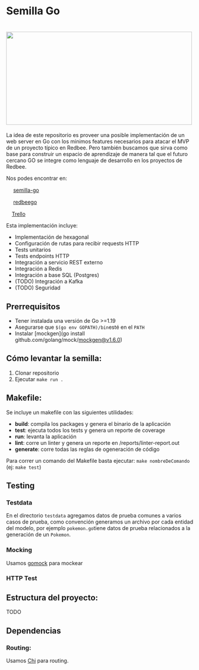 # Semilla Go
# <img src="https://gophers-latam.github.io/img/community.png" width="500" height="250" />

La idea de este repositorio es proveer una posible implementación de un web server en Go con los minimos features necesarios 
para atacar el MVP de un proyecto típico en Redbee. Pero también buscamos que sirva como base para construir un espacio de aprendizaje
de manera tal que el futuro cercano GO se integre como lenguaje de desarrollo en los proyectos de Redbee.

Nos podes encontrar en:

<img src="https://upload.wikimedia.org/wikipedia/commons/d/d5/Slack_icon_2019.svg" width="15" height="15"> [semilla-go](https://redbee.slack.com/archives/C041MR2A5GB)

<img src="https://upload.wikimedia.org/wikipedia/commons/d/d5/Slack_icon_2019.svg" width="15" height="15"> [redbeego](https://redbee.slack.com/archives/C041MR2A5GB)

<img src="https://img2.freepng.es/20181201/ib/kisspng-portable-network-graphics-trello-scalable-vector-g-5c025368ae6bb9.4395252315436562967144.jpg" width="15" height="15">[Trello](https://trello.com/b/UdjUuG5G/semilla-go)


Esta implementación incluye:
* Implementación de hexagonal
* Configuración de rutas para recibir requests HTTP
* Tests unitarios
* Tests endpoints HTTP
* Integración a servicio REST externo
* Integración a Redis
* Integración a base SQL (Postgres)
* (TODO) Integración a Kafka
* (TODO) Seguridad


## Prerrequisitos
* Tener instalada una versión de Go >=1.19
* Asegurarse que `$(go env GOPATH)/bin`esté en el `PATH`
* Instalar [mockgen](go install github.com/golang/mock/mockgen@v1.6.0)



## Cómo levantar la semilla:
1. Clonar repositorio
2. Ejecutar `make run .`



## Makefile:
Se incluye un makefile con las siguientes utilidades:

* **build**:    compila los packages y genera el binario de la aplicación
* **test**:     ejecuta todos los tests y genera un reporte de coverage
* **run**:      levanta la aplicación 
* **lint**:     corre un linter y genera un reporte en /reports/linter-report.out
* **generate**: corre todas las reglas de ogeneración de código 

Para correr un comando del Makefile basta ejecutar: `make nombreDeComando` (ej: `make test`)



## Testing

### Testdata

En el directorio `testdata` agregamos datos de prueba comunes a varios casos de prueba, como convención
generamos un archivo por cada entidad del modelo, por ejemplo `pokemon.go`tiene datos de prueba relacionados
a la generación de un `Pokemon`. 

### Mocking

Usamos [gomock](https://github.com/golang/mock) para mockear 

### HTTP Test




## Estructura del proyecto:

TODO



## Dependencias

### Routing:

Usamos [Chi](https://github.com/go-chi/chi) para routing.


